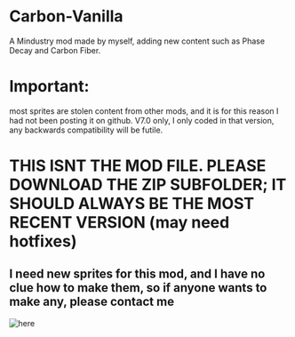 # Carbon-Vanilla
A Mindustry mod made by myself, adding new content such as Phase Decay and Carbon Fiber.
# Important:
most sprites are stolen content from other mods, and it is for this reason I had not been posting it on github.
V7.0 only, I only coded in that version, any backwards compatibility will be futile.
# THIS ISNT THE MOD FILE. PLEASE DOWNLOAD THE ZIP SUBFOLDER; IT SHOULD ALWAYS BE THE MOST RECENT VERSION (may need hotfixes)
## I need new sprites for this mod, and I have no clue how to make them, so if anyone wants to make any, please contact me

![here](https://github.com/AcookieG/Carbon-Vanilla/assets/168602960/9388b6a6-0d0c-498e-b851-5059687959e0)
